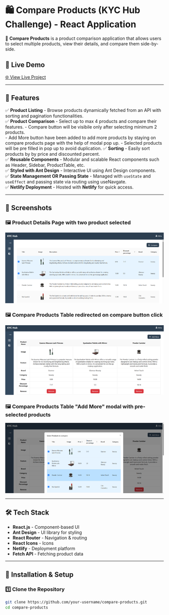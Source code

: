 # 🛍️ Compare Products (KYC Hub Challenge) - React Application

🚀 **Compare Products** is a product comparison application that allows users to select multiple products, view their details, and compare them side-by-side.

## 🔗 Live Demo
[🌐 View Live Project](https://67cc496c67df740d795a6ff8--compare-products-by-vibha.netlify.app/)

---

## 📌 Features
✅ **Product Listing** - Browse products dynamically fetched from an API with sorting and pagination functionalities.  
✅ **Product Comparison** - Select up to max 4 products and compare their features.
                           - Compare button will be visibile only after selecting minimum 2 products.  
                           - Add More button have been added to add more products by staying on compare products page with the help of modal pop up.
                           - Selected products will be pre filled in pop up to avoid duplication.
✅ **Sorting** - Easily sort products by by price and discounted percent.  
✅ **Reusable Components** - Modular and scalable React components such as Header, Sidebar, ProductTable, etc.  
✅ **Styled with Ant Design** - Interactive UI using Ant Design components.  
✅ **State Management OR Passing State** - Managed with `useState` and `useEffect` and passing state via routing using useNavgate.  
✅ **Netlify Deployment** - Hosted with **Netlify** for quick access.  

---

## 📸 Screenshots
### 🖼 **Product Details Page with two product selected**
![Product Details](public/snapshots/image1.png)

### 🖼 **Compare Products Table redirected on compare button click**
![Compare Products](public/snapshots/image2.png)

### 🖼 **Compare Products Table "Add More" modal with pre-selected products**
![Compare Products](public/snapshots/image3.png)

---

## 🛠️ Tech Stack
- **React.js** - Component-based UI  
- **Ant Design** - UI library for styling  
- **React Router** - Navigation & routing  
- **React Icons** - Icons
- **Netlify** - Deployment platform  
- **Fetch API** - Fetching product data  

---

## 🚀 Installation & Setup
### **1️⃣ Clone the Repository**
```sh
git clone https://github.com/your-username/compare-products.git
cd compare-products

